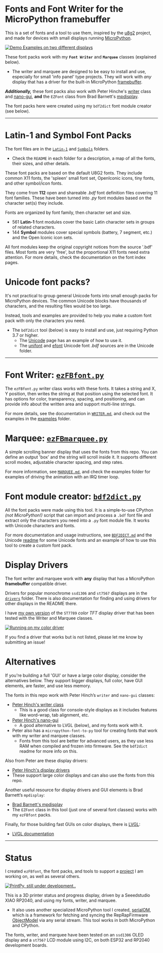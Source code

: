 # Fonts and Font Writer for the MicroPython framebuffer

This is a set of fonts and a tool to use them, inspired by the [u8g2](https://github.com/olikraus/u8g2) project, and made for devices with small displays running [MicroPython](https://micropython.org/).

[![Demo Examples on two different displays](examples/doc/demo-collage1.thumb.jpg)](examples/doc/demo-collage1.jpg)

These font packs work with my **`Font Writer`** and **`Marquee`** classes (explained below).
* The writer and marquee are designed to be easy to install and use, especially for small 'info panel' type projects. They will work with *any* display that has a driver for the built-in MicroPython [framebuffer](https://docs.micropython.org/en/latest/library/framebuf.html).

***Additionally,*** these font packs also work with Peter Hinche's [writer](https://github.com/peterhinch/micropython-font-to-py/blob/master/writer/WRITER.md) class and [nano-gui](https://github.com/peterhinch/micropython-nano-gui/tree/master), **and** the `EZFont` class from Brad Barnett's [mpdisplay](https://github.com/bdbarnett/mpdisplay).

The font packs here were created using my `bdf2dict` font module creator (see below).

-----------------
# Latin-1 and Symbol Font Packs

The font files are in the [`Latin-1`](Latin-1) and [`Symbols`](Symbols) folders.
* Check the `README` in each folder for a description, a map of all the fonts, their sizes, and other details.

These font packs are based on the default U8G2 fonts. They include common X11 fonts, the 'spleen' small font set, OpenIconic icons, tiny fonts, and other symbol/icon fonts.

They come from **112** open and shareable *.bdf* font definition files covering 11 font families. These have been turned into *.py* font modules based on the character set(s) they include.

Fonts are organized by font family, then character set and size.
* 561 **Latin-1** font modules cover the basic Latin character sets in groups of related characters.
* 144 **Symbol** modules cover special symbols (battery, 7 segment, etc.) and the Open Iconic icon sets.

All font modules keep the original copyright notices from the source '.bdf' files. Most fonts are very 'free', but the proportional X11 fonts need extra attention. For more details, check the documentation on the font index pages.

# Unicode font packs?

It's not practical to group general Unicode fonts into small enough packs for MicroPython devices. The common Unicode blocks have thousands of characters, and the resulting files would be too large.

Instead, tools and examples are provided to help you make a custom font pack with only the characters you need.
* The `bdf2dict` tool (below) is easy to install and use, just requiring Python 3.7 or higher.
  * The [Unicode](Unicode/README.md) page has an example of how to use it.
  * The [unifont](https://savannah.gnu.org/projects/unifont) and [efont](http://openlab.ring.gr.jp/efont/) Unicode font *.bdf* sources are in the Unicode folder.

-------------------------

# Font Writer: [`ezFBfont.py`](ezFBfont.py)

The `ezFBfont.py` writer class works with these fonts. It takes a string and X, Y position, then writes the string at that position using the selected font. It has options for color, transparency, spacing, and positioning, and can provide info about the written area and support multi-line strings.

For more details, see the documentation in [`WRITER.md`](WRITER.md), and check out the examples in the [examples](examples) folder.

# Marquee: [`ezFBmarquee.py`](ezFBmarquee.py)

A simple scrolling banner display that uses the fonts from this repo. You can define an output 'box' and the string will scroll inside it. It supports different scroll modes, adjustable character spacing, and step rates.

For more information, see [`MARQUEE.md`](MARQUEE.md), and check the examples folder for examples of driving the animation with an IRQ timer loop.

# Font module creator: [`bdf2dict.py`](bdf2dict.py)

All the font packs were made using this tool. It is a simple-to-use CPython *(not MicroPython!)* script that can import and process a `.bdf` font file and extract only the characters you need into a `.py` font module file. It works with Unicode characters and fonts.

For more documentation and usage instructions, see [`BDF2DICT.md`](BDF2DICT.md) and the Unicode [readme](Unicode/README.md) for some Unicode fonts and an example of how to use this tool to create a custom font pack.

# Display Drivers

The font writer and marquee work with **any** display that has a MicroPython **framebuffer** compatible driver.

Drivers for popular monochrome `ssd1306` and `st7567` displays are in the [`drivers`](drivers) folder. There is also documentation for finding and using drivers for other displays in the README there.

I have [my own version](https://github.com/easytarget/st7789-framebuffer) of the `ST7789` *color TFT* display driver that has been tested with the Writer and Marquee classes.

[![Running on my color driver](examples/doc/loose-ips.jpg)](https://github.com/easytarget/st7789-framebuffer)

If you find a driver that works but is not listed, please let me know by submitting an issue!

# Alternatives

If you're building a full 'GUI' or have a large color display, consider the alternatives below. They support bigger displays, full color, have GUI elements, are faster, and use less memory.

The fonts in this repo work with Peter Hinch’s `writer` and `nano-gui` classes:
* [Peter Hinch's writer class](https://github.com/peterhinch/micropython-font-to-py/blob/master/writer/WRITER.md)
  * This is a good class for console-style displays as it includes features like word-wrap, tab alignment, etc.
* [Peter Hinch's nano-gui](https://github.com/peterhinch/micropython-nano-gui/tree/master)
  * A good alternative to LVGL (below), and my fonts work with it.
* Peter also has a `micropython-font-to-py` tool for creating fonts that work with my writer and marquee classes.
  * Fonts from this tool are better for advanced users, as they use less RAM when compiled and frozen into firmware. See the `bdf2dict` readme for more info on this.

Also from Peter are these display drivers:
* [Peter Hinch's display drivers](https://github.com/peterhinch/micropython-nano-gui/blob/master/DRIVERS.md)
* These support large color displays and can also use the fonts from this repo.

Another useful resource for display drivers and GUI elements is Brad Barnett’s `mpdisplay`:
* [Brad Barnett's mpdisplay](https://github.com/bdbarnett/mpdisplay)
* The `EZFont` class in this tool (just one of several font classes) works with my `ezFBfont` packs.

Finally, for those building fast GUIs on color displays, there is [LVGL](https://lvgl.io/):
* [LVGL documentation](https://docs.lvgl.io/7.11/get-started/micropython.html)

-----------------

# Status

I created `ezFBfont`, the font packs, and tools to support a [project](https://github.com/easytarget/PrintPy2040) I am working on, as well as several others.

[![PrintPy, still under development..](examples/doc/printpy.thumb.jpg)](examples/doc/printpy.jpg)

This is a 3D printer status and progress display, driven by a Seeedstudio XIAO RP2040, and using my fonts, writer, and marquee.
* It also uses another specialized MicroPython tool I created, [serialOM](https://github.com/easytarget/serialOM), which is a framework for fetching and syncing the RepRapFirmware [ObjectModel](https://docs.duet3d.com/en/User_manual/RepRapFirmware/Object_Model) via any serial stream. This tool works in both MicroPython and CPython.

The fonts, writer, and marquee have been tested on an `ssd1306` OLED display and a `st7567` LCD module using I2C, on both ESP32 and RP2040 development boards.

